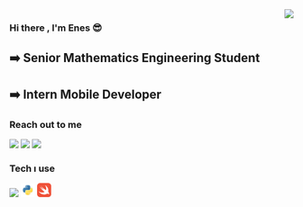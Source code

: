 <img src="https://media.giphy.com/media/5zkHGrgdd5Hu6DsYuj/giphy.gif" align="right" with ="150" height = "350">

### Hi there , I'm Enes :sunglasses:

## :arrow_right: Senior Mathematics Engineering Student 
## :arrow_right: Intern Mobile Developer


### Reach out to me
[<img  width="30" src="https://cdn.jsdelivr.net/npm/simple-icons@v7/icons/linkedin.svg" />][Linkedln]
[<img  width="30" src="https://unpkg.com/simple-icons@v7/icons/twitter.svg" alignt="left" />][Twitter]
[<img  width="30" src="https://unpkg.com/simple-icons@v7/icons/medium.svg" alignt="left" />][Medium]

### Tech ı use

<img src="https://camo.githubusercontent.com/d6f943051b3c9ab626a05a4efa0353ac8a6333889c25cd6281dcf0c4df6b380a/68747470733a2f2f73746f726167652e676f6f676c65617069732e636f6d2f636d732d73746f726167652d6275636b65742f63383233653533623361316137623064333661392e706e67" with = "25" height="25" alignt="left"  >
<img src="https://raw.githubusercontent.com/github/explore/80688e429a7d4ef2fca1e82350fe8e3517d3494d/topics/python/python.png" with = "25" height="25" alignt="left">
<img src="https://raw.githubusercontent.com/github/explore/80688e429a7d4ef2fca1e82350fe8e3517d3494d/topics/swift/swift.png"
with = "25" height="25" alignt="left">






[Linkedln]: https://www.linkedin.com/in/enes-yıldırım-24719a196/
[Twitter]: https://twitter.com/ensyldrm5
[Medium]: https://medium.com/@ensyldrm0
